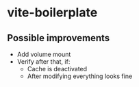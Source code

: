 # vite-boilerplate

## Possible improvements
- Add volume mount
- Verify after that, if:
	- Cache is deactivated
	- After modifying everything looks fine
